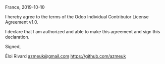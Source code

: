 France, 2019-10-10

I hereby agree to the terms of the Odoo Individual Contributor License
Agreement v1.0.

I declare that I am authorized and able to make this agreement and sign this
declaration.

Signed,

Éloi Rivard azmeuk@gmail.com https://github.com/azmeuk
